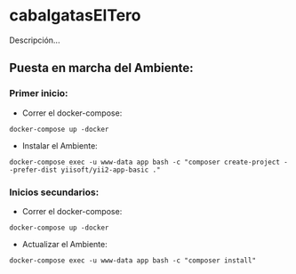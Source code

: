# cabalgatasElTero
Descripción...

## Puesta en marcha del Ambiente:

### Primer inicio:
- Correr el docker-compose:
```
docker-compose up -docker
```
- Instalar el Ambiente:
```
docker-compose exec -u www-data app bash -c "composer create-project --prefer-dist yiisoft/yii2-app-basic ."
```
### Inicios secundarios:
- Correr el docker-compose:
```
docker-compose up -docker
```
- Actualizar el Ambiente:
```
docker-compose exec -u www-data app bash -c "composer install" 
```
